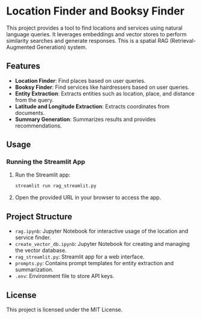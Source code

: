 # Location Finder and Booksy Finder

This project provides a tool to find locations and services using natural language queries. It leverages embeddings and vector stores to perform similarity searches and generate responses. This is a spatial RAG (Retrieval-Augmented Generation) system.

## Features

- **Location Finder**: Find places based on user queries.
- **Booksy Finder**: Find services like hairdressers based on user queries.
- **Entity Extraction**: Extracts entities such as location, place, and distance from the query.
- **Latitude and Longitude Extraction**: Extracts coordinates from documents.
- **Summary Generation**: Summarizes results and provides recommendations.

## Usage

### Running the Streamlit App

1. Run the Streamlit app:
   ```sh
   streamlit run rag_streamlit.py
   ```

2. Open the provided URL in your browser to access the app.

## Project Structure

- `rag.ipynb`: Jupyter Notebook for interactive usage of the location and service finder.
- `create_vector_db.ipynb`: Jupyter Notebook for creating and managing the vector database.
- `rag_streamlit.py`: Streamlit app for a web interface.
- `prompts.py`: Contains prompt templates for entity extraction and summarization.
- `.env`: Environment file to store API keys.

## License

This project is licensed under the MIT License.
